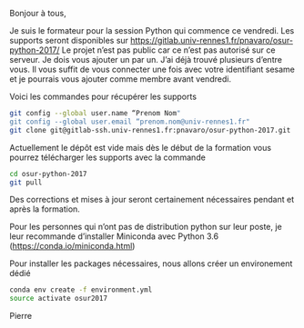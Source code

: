 Bonjour à tous,

Je suis le formateur pour la session Python qui commence ce vendredi.
Les supports seront disponibles sur
https://gitlab.univ-rennes1.fr/pnavaro/osur-python-2017/ Le projet
n’est pas public car ce n’est pas autorisé sur ce serveur. Je dois
vous ajouter un par un. J’ai déjà trouvé plusieurs d’entre vous.
Il vous suffit de vous connecter une fois avec votre identifiant
sesame et je pourrais vous  ajouter comme membre avant vendredi.

Voici les commandes pour récupérer les supports

```bash
git config --global user.name “Prenom Nom"
git config --global user.email “prenom.nom@univ-rennes1.fr"
git clone git@gitlab-ssh.univ-rennes1.fr:pnavaro/osur-python-2017.git
```

Actuellement le dépôt est vide mais dès le début de la formation
vous pourrez télécharger les supports avec la commande

```bash
cd osur-python-2017
git pull
```

Des corrections et mises à jour seront certainement nécessaires
pendant et après la formation.

Pour les personnes qui n’ont pas de distribution python sur leur
poste, je leur recommande d’installer Miniconda avec Python 3.6
(https://conda.io/miniconda.html)

Pour installer les packages nécessaires, nous allons créer un
environement dédié

```bash
conda env create -f environment.yml
source activate osur2017
```

Pierre
